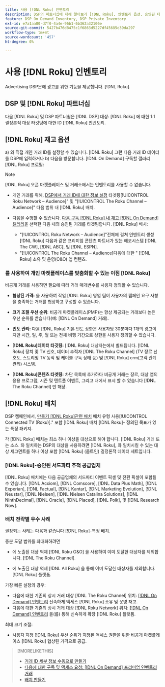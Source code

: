 ```yaml
---
title: 사용 [!DNL Roku] 인벤토리
description: DSP의 파트너십에 대해 알아보기 [!DNL Roku], 인벤토리 옵션, 승인된 타사 추적 공급업체 및 모범 사례 포함 [!DNL Roku]-특정 배치.
feature: DSP On Demand Inventory, DSP Private Inventory
exl-id: e7a1aa80-d7f0-4a4e-96b1-6b362a32106e
source-git-commit: 5427b476d8475c1f6863d5227df45685c39da297
workflow-type: tm+mt
source-wordcount: '457'
ht-degree: 0%

---
```


# 사용 [!DNL Roku] 인벤토리

Advertising DSP은에 광고를 위한 기능을 제공합니다. [!DNL Roku].

## DSP 및 [!DNL Roku] 파트너십

다음 [!DNL Roku] 및 DSP 파트너쉽은 [!DNL DSP] 대상: [!DNL Roku] 에 대한 1:1 결정론적 대상 타깃팅에 대한 ID [!DNL Roku] 인벤토리.

## [!DNL Roku] 재고 옵션

a) 와 직접 개인 거래 ID를 설정할 수 있습니다. [!DNL Roku] 그런 다음 거래 ID 데이터를 DSP에 입력하거나 b) 다음을 방문합니다. [!DNL On Demand] 구독할 갤러리 [!DNL Roku] 프로필:

>[!NOTE]
>
>[!DNL Roku] 오픈 마켓플레이스 및 거래소에서는 인벤토리를 사용할 수 없습니다.

* 개인 거래를 위해, [DSP에서 거래 ID에 대한 정보 설정](/help/dsp/inventory/deal-id-create.md) 타겟팅[!UICONTROL Roku Network – Audience]&quot; 및 &quot;[!UICONTROL The Roku Channel – Audience]&quot; 다음 범위 내 [!DNL Roku] 배치.<!-- Or do you target the deal ID?? I see those strings for Roku On Demand inventory. Clarify if all Roku private deals show up as one or the other of these in Roku Private inventory in Roku placement settings. -->

* 다음을 수행할 수 있습니다. [다음 구독 [!DNL Roku] 내 재고 [!DNL On Demand] 갤러리](/help/dsp/inventory/on-demand-inventory-subscribe.md)을 선택한 다음 내의 승인된 거래를 타겟팅합니다. [!DNL Roku] 배치:

   * &quot;[!UICONTROL Roku Network – Audience]&quot;전체에 걸쳐 인벤토리 생성 [!DNL Roku] 다음과 같은 프리미엄 콘텐츠 파트너가 있는 에코시스템 [!DNL The CW], [!DNL ABC], 및 [!DNL ESPN].
   * &quot;[!UICONTROL The Roku Channel – Audience]다음에 대한 &quot; [!DNL Roku] 소유 및 운영(O&amp;O) 앱 컨텐츠.

### 를 사용하여 개인 마켓플레이스를 맞춤화할 수 있는 이점 [!DNL Roku]

비공개 거래를 사용하면 필요에 따라 거래 매개변수를 사용자 정의할 수 있습니다.

* **협상된 가격:** 을 사용하여 작업 [!DNL Roku] 영업 팀이 사용자의 캠페인 요구 사항을 충족하는 거래를 협상하고 구성할 수 있습니다.

* **크기 조절 우선 순위:** 비공개 마켓플레이스(PMP)는 항상 제공되는 거래보다 높은 우선 순위를 받습니다(예: [!DNL On Demand] 거래).

* **빈도 관리:** 다음 [!DNL Roku] 기본 빈도 상한은 사용자당 30분마다 1개의 광고이지만 시간, 일, 주, 월 또는 전체 비행 기간으로 상한을 사용자 정의할 수 있습니다.<!-- Within the DSP placement settings? NO - you negotiate this with Roku, but Christine to confirm with Amanda whether you should be able to edit this in placement. -->

* **[!DNL Roku]데이터 타깃팅:** [!DNL Roku] 대상자는에서 빌드됩니다. [!DNL Roku] 장치 및 TV 신호, 데이터 추적자 [!DNL The Roku Channel] (TV 장르 선호도, 스트리밍 TV 동작 및 케이블 구독 상태 등) 및 [!DNL Roku] crm(고객 관계 관리) 시스템.

* **[!DNL Roku]콘텐츠 타겟팅:** 차단 목록에 추가하다 비공개 거래는 장르, 대상 앱의 응용 프로그램, 시즌 및 텐트폴 이벤트, 그리고 내에서 표시 할 수 있습니다 [!DNL The Roku Channel] 만 해당.

## [!DNL Roku] 배치

DSP 캠페인에서, [만들기 [!DNL Roku]관련 배치](/help/dsp/campaign-management/placements/placement-create.md) 배치 유형 사용[!UICONTROL Connected TV (Roku)].&quot; 포함 [!DNL Roku] 배치 [!DNL Roku]- 정의된 목표가 있는 특정 패키지.

각 [!DNL Roku] 배치는 최소 하나 이상을 대상으로 해야 합니다. [!DNL Roku] 거래 또는 소스. 와 일치하는 DSP의 대상을 사용하려면 [!DNL Roku], 와 일치시킬 수 있는 대상 세그먼트를 하나 이상 포함 [!DNL Roku] (옵트인) 결정론적 데이터 세트입니다.

### [!DNL Roku]-승인된 서드파티 추적 공급업체

[!DNL Roku] 배치에는 다음 공급업체의 서드파티 이벤트 픽셀 및 전환 픽셀이 포함될 수 있습니다.  [!DNL Acxiom], [!DNL Comscore], [!DNL Data Plus Math], [!DNL Experian], [!DNL Factual], [!DNL Kantar], [!DNL Marketing Evolution], [!DNL Neustar], [!DNL Nielsen], [!DNL Nielsen Catalina Solutions], [!DNL NinthDecimal], [!DNL Oracle], [!DNL Placed], [!DNL Polk], 및 [!DNL Research Now].

### 배치 전략별 우수 사례

권장되는 사례는 다음과 같습니다 [!DNL Roku]-특정 배치.

증분 도달 범위를 최대화하려면

* 에 노출된 대상 억제 [!DNL Roku O&O] 을 사용하여 이미 도달한 대상자를 제외합니다. [!DNL The Roku Channel].

* 에 노출된 대상 억제 [!DNL All Roku] 을 통해 이미 도달한 대상자를 제외합니다. [!DNL Roku] 플랫폼.

가장 빠른 설정의 경우:

* 다음에 대한 기존의 상시 거래 대상 [!DNL The Roku Channel] 위치: [[!DNL On Demand] 인벤토리](/help/dsp/inventory/on-demand-inventory-subscribe.md) 신속하게 액세스 [!DNL Roku] 소유 및 운영 재고.
* 다음에 대한 기존의 상시 거래 대상 [!DNL Roku Network] 위치: [[!DNL On Demand] 인벤토리](/help/dsp/inventory/on-demand-inventory-subscribe.md) 을(를) 통해 신속하게 확장 [!DNL Roku] 플랫폼.

최대 크기 조절:

* 사용자 지정 [!DNL Roku] 우선 순위가 지정된 액세스 권한을 위한 비공개 마켓플레이스 [!DNL Roku] 협상된 가격으로 공급.

>[!MORELIKETHIS]
>
>* [거래 ID 세부 정보 수동으로 만들기](/help/dsp/inventory/deal-id-create.md)
> * [다음에 대한 구독 및 액세스 요청: [!DNL On Demand] 프리미엄 인벤토리 거래](/help/dsp/inventory/on-demand-inventory-subscribe.md)
>* [배치 만들기](/help/dsp/campaign-management/placements/placement-create.md)
